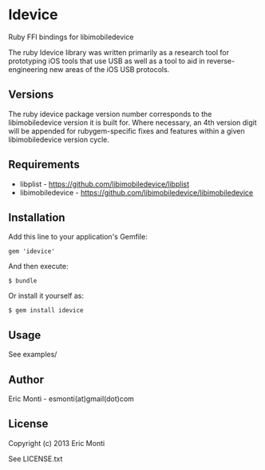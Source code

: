 # Idevice

Ruby FFI bindings for libimobiledevice

The ruby Idevice library was written primarily as a research tool for
prototyping iOS tools that use USB as well as a tool to aid in 
reverse-engineering new areas of the iOS USB protocols.

## Versions

The ruby idevice package version number corresponds to the libimobiledevice
version it is built for. Where necessary, an 4th version digit will be
appended for rubygem-specific fixes and features within a given
libimobiledevice version cycle.

## Requirements

- libplist - https://github.com/libimobiledevice/libplist
- libimobiledevice - https://github.com/libimobiledevice/libimobiledevice

## Installation

Add this line to your application's Gemfile:

    gem 'idevice'

And then execute:

    $ bundle

Or install it yourself as:

    $ gem install idevice

## Usage

See examples/

## Author

Eric Monti - esmonti(at)gmail(dot)com

## License

Copyright (c) 2013 Eric Monti

See LICENSE.txt

